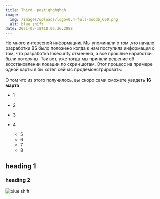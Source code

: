 ```yaml
---
title: Third  post!ghghghgh
image:
  img: /images/uploads/logov0.4-full-moddb_600.png
  alt: blue shift
date: 2021-03-18T18:05:36.288Z
---
```

Не много интересной информации. Мы упоминали о том ,что начало разработки BS было положено когда к нам поступила информация о том, что разработка Insecurity отменена, а все прошлые наработки были потеряны. Так вот, уже тогда мы приняли решение об восстановлении локации по скриншотам. Этот процесс на примере одной карты я бы хотел сейчас продемонстрировать:\
\
О том что из этого получилось, вы скоро сами сможете увидеть **16 марта**

* 1
* 2
* 3
* 4

  * 5
  * 6
  * 7
  * 8

## heading 1

### heading 2

![blue shift](/images/uploads/logov0.4-full-moddb_600.png "blue shift")